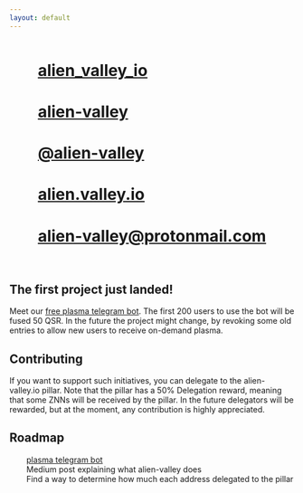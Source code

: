 ```yaml
---
layout: default
---
```


<link rel="stylesheet" href="https://cdnjs.cloudflare.com/ajax/libs/font-awesome/5.15.4/css/all.min.css">

<div style="display: flex; justify-content: center">
<div style="width: fit-content">
<h1><i class="fab fa-twitter"></i> <a href="https://twitter.com/alien_valley_io">alien_valley_io</a></h1>
<h1><i class="fab fa-github"></i> <a href="https://github.com/alien-valley">alien-valley</a></h1>
<h1><i class="fab fa-medium"></i> <a href="https://medium.com/@alien-valley">@alien-valley</a></h1>
<h1><i class="fab fa-instagram"></i> <a href="https://www.instagram.com/alien.valley.io/">alien.valley.io</a></h1>
<h1><i class="fas fa-envelope"></i> <a href="mailto:alien-valley@protonmail.com">alien-valley@protonmail.com</a></h1>
</div>
</div>
<br />

## The first project just landed!
Meet our [free plasma telegram bot](https://t.me/alien_valley_plasma_bot). 
The first 200 users to use the bot will be fused 50 QSR. 
In the future the project might change, by revoking some old entries to allow new users to receive on-demand plasma.
<br />

## Contributing
If you want to support such initiatives, you can delegate to the alien-valley.io pillar.
Note that the pillar has a 50% Delegation reward, meaning that some ZNNs will be received by the pillar.
In the future delegators will be rewarded, but at the moment, any contribution is highly appreciated.

## Roadmap
<div style="margin-left:30px">
    <div><i class="fas fa-check-square"></i> <a href="https://t.me/alien_valley_plasma_bot">plasma telegram bot</a></div>
    <div><i class="fas fa-square"></i> Medium post explaining what alien-valley does</div>
    <div><i class="fas fa-square"></i> Find a way to determine how much each address delegated to the pillar</div>
</div>